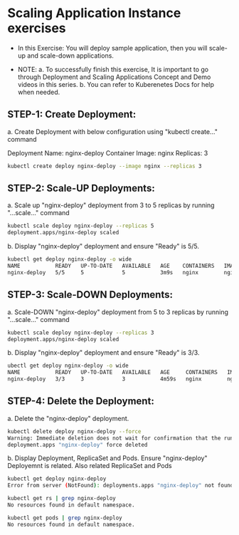 # Scaling Application Instance **exercises**

- In this Exercise:
You will deploy sample application, then you will scale-up and scale-down applications.

- NOTE: 
a. To successfully finish this exercise, It is important to go through Deployment and Scaling Applications Concept and Demo videos in this series.
b. You can refer to Kuberenetes Docs for help when needed.

STEP-1: Create Deployment:
--------------------------
a. Create Deployment with below configuration using "kubectl create..." command

Deployment Name: nginx-deploy
Container Image: nginx
Replicas: 3

```bash
kubectl create deploy nginx-deploy --image nginx --replicas 3
```

STEP-2: Scale-UP Deployments:
-----------------------------
a. Scale up "nginx-deploy" deployment from 3 to 5 replicas by running "...scale..." command

```bash
kubectl scale deploy nginx-deploy --replicas 5
deployment.apps/nginx-deploy scaled
```


b. Display "nginx-deploy" deployment and ensure "Ready" is 5/5.

```bash
kubectl get deploy nginx-deploy -o wide
NAME           READY   UP-TO-DATE   AVAILABLE   AGE    CONTAINERS   IMAGES   SELECTOR
nginx-deploy   5/5     5            5           3m9s   nginx        nginx    app=nginx-deploy
```

STEP-3: Scale-DOWN Deployments:
-------------------------------
a. Scale-DOWN "nginx-deploy" deployment from 5 to 3 replicas by running "...scale..." command

```bash
kubectl scale deploy nginx-deploy --replicas 3
deployment.apps/nginx-deploy scaled
```

b. Display "nginx-deploy" deployment and ensure "Ready" is 3/3.

```bash
ubectl get deploy nginx-deploy -o wide
NAME           READY   UP-TO-DATE   AVAILABLE   AGE     CONTAINERS   IMAGES   SELECTOR
nginx-deploy   3/3     3            3           4m59s   nginx        nginx    app=nginx-deploy
```

STEP-4: Delete the Deployment:
------------------------------
a. Delete the "nginx-deploy" deployment.

```bash
kubectl delete deploy nginx-deploy --force
Warning: Immediate deletion does not wait for confirmation that the running resource has been terminated. The resource may continue to run on the cluster indefinitely.
deployment.apps "nginx-deploy" force deleted
```

b. Display Deployment, ReplicaSet and Pods. Ensure "nginx-deploy" Deployemnt is related. Also related ReplicaSet and Pods

```bash
kubectl get deploy nginx-deploy
Error from server (NotFound): deployments.apps "nginx-deploy" not found

kubectl get rs | grep nginx-deploy
No resources found in default namespace.

kubectl get pods | grep nginx-deploy
No resources found in default namespace.
```
